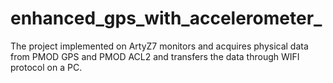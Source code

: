 # enhanced_gps_with_accelerometer_
The project implemented on ArtyZ7 monitors and acquires physical data from PMOD GPS and PMOD ACL2 and transfers the data through WIFI protocol on a PC. 
